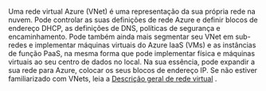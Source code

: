 Uma rede virtual Azure (VNet) é uma representação da sua própria rede na nuvem. Pode controlar as suas definições de rede Azure e definir blocos de endereço DHCP, as definições de DNS, políticas de segurança e encaminhamento. Pode também ainda mais segmentar seu VNet em sub-redes e implementar máquinas virtuais do Azure IaaS (VMs) e as instâncias de função PaaS, na mesma forma que pode implementar física e máquinas virtuais ao seu centro de dados no local. Na sua essência, pode expandir a sua rede para Azure, colocar os seus blocos de endereço IP. Se não estiver familiarizado com VNets, leia a [Descrição geral de rede virtual](../articles/virtual-network/virtual-networks-overview.md) .

